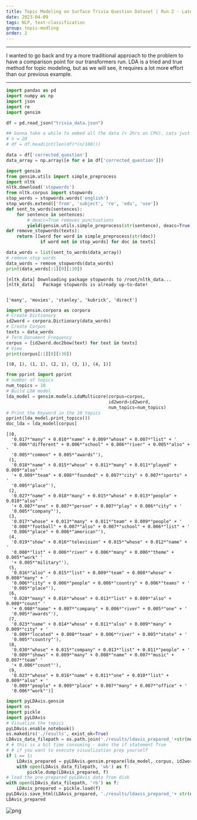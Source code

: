 ```yaml
---
title: Topic Modeling on Surface Trivia Question Dataset | Run 2 - Latent Dirichlet Allocation
date: 2023-04-09
tags: NLP, text-classification
group: topic-modling
order: 2
---
```


---

I wanted to go back and try a more traditional approach to the problem to have a comparison point for our transformers run. LDA is a tried
and true method for topic modeling, but as we will see, it requires a lot more effort than our previous example.

---

```python
import pandas as pd
import numpy as np
import json
import re
import gensim
```


```python
df = pd.read_json("trivia_data.json")
```


```python
## Gonna take a while to embed all the data (> 2hrs on CPU). Lets just use 20% of the data
# n = 20
# df = df.head(int(len(df)*(n/100)))

data = df['corrected_question']
data_array = np.array([e for e in df['corrected_question']])
```


```python
import gensim
from gensim.utils import simple_preprocess
import nltk
nltk.download('stopwords')
from nltk.corpus import stopwords
stop_words = stopwords.words('english')
stop_words.extend(['from', 'subject', 're', 'edu', 'use'])
def sent_to_words(sentences):
    for sentence in sentences:
        # deacc=True removes punctuations
        yield(gensim.utils.simple_preprocess(str(sentence), deacc=True))
def remove_stopwords(texts):
    return [[word for word in simple_preprocess(str(doc)) 
             if word not in stop_words] for doc in texts]

data_words = list(sent_to_words(data_array))
# remove stop words
data_words = remove_stopwords(data_words)
print(data_words[:1][0][:30])
```

    [nltk_data] Downloading package stopwords to /root/nltk_data...
    [nltk_data]   Package stopwords is already up-to-date!


    ['many', 'movies', 'stanley', 'kubrick', 'direct']



```python
import gensim.corpora as corpora
# Create Dictionary
id2word = corpora.Dictionary(data_words)
# Create Corpus
texts = data_words
# Term Document Frequency
corpus = [id2word.doc2bow(text) for text in texts]
# View
print(corpus[:1][0][:30])
```

    [(0, 1), (1, 1), (2, 1), (3, 1), (4, 1)]



```python
from pprint import pprint
# number of topics
num_topics = 10
# Build LDA model
lda_model = gensim.models.LdaMulticore(corpus=corpus,
                                       id2word=id2word,
                                       num_topics=num_topics)
# Print the Keyword in the 10 topics
pprint(lda_model.print_topics())
doc_lda = lda_model[corpus]
```

    [(0,
      '0.017*"many" + 0.010*"name" + 0.009*"whose" + 0.007*"list" + '
      '0.006*"different" + 0.006*"school" + 0.006*"river" + 0.005*"also" + '
      '0.005*"common" + 0.005*"awards"'),
     (1,
      '0.018*"name" + 0.015*"whose" + 0.011*"many" + 0.011*"played" + 0.009*"also" '
      '+ 0.009*"team" + 0.008*"founded" + 0.007*"city" + 0.007*"sports" + '
      '0.005*"place"'),
     (2,
      '0.027*"name" + 0.018*"many" + 0.015*"whose" + 0.013*"people" + 0.010*"also" '
      '+ 0.007*"one" + 0.007*"person" + 0.007*"play" + 0.006*"city" + '
      '0.005*"company"'),
     (3,
      '0.017*"whose" + 0.013*"many" + 0.011*"team" + 0.009*"people" + '
      '0.008*"football" + 0.007*"also" + 0.007*"school" + 0.006*"list" + '
      '0.006*"place" + 0.006*"american"'),
     (4,
      '0.019*"show" + 0.016*"television" + 0.015*"whose" + 0.012*"name" + '
      '0.008*"list" + 0.006*"river" + 0.006*"many" + 0.006*"theme" + 0.005*"work" '
      '+ 0.005*"military"'),
     (5,
      '0.016*"also" + 0.015*"list" + 0.009*"team" + 0.008*"whose" + 0.008*"many" + '
      '0.006*"city" + 0.006*"people" + 0.006*"country" + 0.006*"teams" + '
      '0.005*"place"'),
     (6,
      '0.020*"many" + 0.016*"whose" + 0.013*"list" + 0.009*"also" + 0.008*"count" '
      '+ 0.008*"name" + 0.007*"company" + 0.006*"river" + 0.005*"one" + '
      '0.005*"awards"'),
     (7,
      '0.023*"name" + 0.014*"whose" + 0.011*"also" + 0.009*"many" + 0.009*"city" + '
      '0.009*"located" + 0.008*"team" + 0.006*"river" + 0.005*"state" + '
      '0.005*"country"'),
     (8,
      '0.030*"whose" + 0.015*"company" + 0.013*"list" + 0.011*"people" + '
      '0.009*"shows" + 0.009*"many" + 0.008*"name" + 0.007*"music" + 0.007*"team" '
      '+ 0.006*"count"'),
     (9,
      '0.023*"whose" + 0.016*"name" + 0.011*"one" + 0.010*"list" + 0.009*"also" + '
      '0.009*"people" + 0.009*"place" + 0.007*"many" + 0.007*"office" + '
      '0.006*"work"')]



```python
import pyLDAvis.gensim
import os
import pickle 
import pyLDAvis
# Visualize the topics
pyLDAvis.enable_notebook()
os.makedirs('./results', exist_ok=True)
LDAvis_data_filepath = os.path.join('./results/ldavis_prepared_'+str(num_topics))
# # this is a bit time consuming - make the if statement True
# # if you want to execute visualization prep yourself
if 1 == 1:
    LDAvis_prepared = pyLDAvis.gensim.prepare(lda_model, corpus, id2word)
    with open(LDAvis_data_filepath, 'wb') as f:
        pickle.dump(LDAvis_prepared, f)
# load the pre-prepared pyLDAvis data from disk
with open(LDAvis_data_filepath, 'rb') as f:
    LDAvis_prepared = pickle.load(f)
pyLDAvis.save_html(LDAvis_prepared, './results/ldavis_prepared_'+ str(num_topics) +'.html')
LDAvis_prepared
```

![png](/assets/images/topic-modeling/02_LDA.png#img-thumbnail)